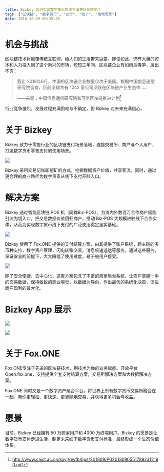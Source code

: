 ```yaml
---
title: Bizkey 如何实现数字货币的线下消费场景落地？
tags: ["区块链", "数字货币", "支付", "线下", "落地场景"]
date: 2018-10-29 00:35:28
---
```


# 机会与挑战

区块链技术将颠覆传统互联网，给人们的生活带来巨变。即便如此，仍有大量的资本和人力投入到了这个新兴的市场，短短三年间，区块链企业有如雨后春笋，层出不穷：

> 截止 2018年6月，中国的区块链企业数量仅次于美国。根据中国信息通信研究院调查，目前全球共有 1242 家公司活跃在区块链产业生态中……
>
> ——来源：中国信息通信研究院和可信区块链推进计划[^1]

行业竞争激烈，发展过程充满困难与不确定，但 Bizkey 对未来充满信心。

# 关于 Bizkey

Bizkey 致力于零售行业的区块链支付场景落地，连接交易所、商户与个人用户，打造数字货币零售支付的使用场景。

![](https://mmbiz.qpic.cn/mmbiz_gif/RfzItP7R12JHa1d2jDo7wJ7WwGOwcIYKbY0hibhOfqfIOSfJxMlhBuoex24rQz7Dd2S7zccJbIF0GqBqhEU0jjw/640?wx_fmt=gif&tp=webp&wxfrom=5&wx_lazy=1)

Bizkey 采用交易记账即挖矿的方式，挖掘数据资产价值，共享客流。同时，通过更合理的商业路径为数字货币从线下支付开辟入口。

# 解决方案

Bizkey 通过智能区块链 POS 机（简称Biz-POS），为海内外数百万合作商户赋能引流为切入口，把交易数据价值回归商户，推动 Biz-POS 大规模进驻线下合作实体，从而为实现数字货币线下支付的广泛使用奠定坚实基础。

![](https://mmbiz.qpic.cn/mmbiz_png/RfzItP7R12KpJRrzm0L1tiaJicIrwmg5DNa7xthicNHibuic0TJVXiaf413iapoxLedpBOGoMgcRTBPYml0XJMbuXSh0g/640?wx_fmt=png&tp=webp&wxfrom=5&wx_lazy=1&wx_co=1)

Bizkey 使用了 Fox.ONE 提供的支付结算方案，由其提供了账户系统，跨主链的多币种支持，数字资产管理，闪电转账交易，消息极速送达等服务。通过这些服务，保证安全的前提下，大大降低了使用难度，易于被用户接受。

![](https://mmbiz.qpic.cn/mmbiz_jpg/RfzItP7R12Jt2u9cHneGXRia0svN8nSibU4uOqiavUoFBRcp9cYpibiaLEic2pzYmyvQIHQVpynm0qbkJVIC0xxfIYtw/640?wx_fmt=jpeg&tp=webp&wxfrom=5&wx_lazy=1&wx_co=1)

除了安全便捷、去中心化，这套方案包含了丰富的商家后台系统，让商户掌握一手的交易数据，保持敏锐的商业嗅觉，以数据为导向，作出最优的系统化决策，促进商户盈利的最大化。 

# Bizkey App 展示

![](https://mmbiz.qpic.cn/mmbiz_jpg/RfzItP7R12Jt2u9cHneGXRia0svN8nSibUlzyyxgcr7D7YicoE93Sc1MUAOdialgQCX5FKZPFia5km0FdbwkQGH2ibmg/640?wx_fmt=jpeg&tp=webp&wxfrom=5&wx_lazy=1&wx_co=1)

![](https://mmbiz.qpic.cn/mmbiz_jpg/RfzItP7R12Jt2u9cHneGXRia0svN8nSibUt2hB0A3KYrm1YIzlI9K686Q0Ttic6yObmCBiaAcaP0O7jevv9gNhHBWA/640?wx_fmt=jpeg&tp=webp&wxfrom=5&wx_lazy=1&wx_co=1)

# 关于 Fox.ONE

Fox.ONE专注于先进的区块链技术，用技术为你的业务赋能。开放平台Open.fox.one，支持提供全套支付结算方案，交易所解决方案和大数据解决方案。

Fox.ONE 同时又是一个数字资产聚合平台，将世界上所有数字货币交易所融合在一起，帮你更轻松、更快速、更智能地交易，并获得更多机会与收益。

# 愿景

目前，Bizkey 已经拥有 50 万商家用户和 4000 万终端用户。Bizkey 的愿景是让数字货币支付走进生活，制定未来线下数字货币支付标准，最终形成一个生态价值体系。

 

[^1]: http://www.caict.ac.cn/kxyj/qwfb/bps/201809/P020180905517892312190.pdf
